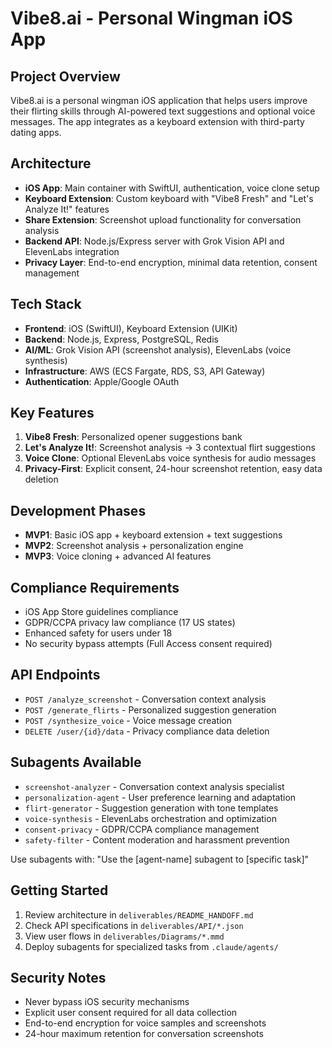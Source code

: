 # Vibe8.ai - Personal Wingman iOS App

## Project Overview
Vibe8.ai is a personal wingman iOS application that helps users improve their flirting skills through AI-powered text suggestions and optional voice messages. The app integrates as a keyboard extension with third-party dating apps.

## Architecture
- **iOS App**: Main container with SwiftUI, authentication, voice clone setup
- **Keyboard Extension**: Custom keyboard with "Vibe8 Fresh" and "Let's Analyze It!" features
- **Share Extension**: Screenshot upload functionality for conversation analysis
- **Backend API**: Node.js/Express server with Grok Vision API and ElevenLabs integration
- **Privacy Layer**: End-to-end encryption, minimal data retention, consent management

## Tech Stack
- **Frontend**: iOS (SwiftUI), Keyboard Extension (UIKit)
- **Backend**: Node.js, Express, PostgreSQL, Redis
- **AI/ML**: Grok Vision API (screenshot analysis), ElevenLabs (voice synthesis)
- **Infrastructure**: AWS (ECS Fargate, RDS, S3, API Gateway)
- **Authentication**: Apple/Google OAuth

## Key Features
1. **Vibe8 Fresh**: Personalized opener suggestions bank
2. **Let's Analyze It!**: Screenshot analysis → 3 contextual flirt suggestions
3. **Voice Clone**: Optional ElevenLabs voice synthesis for audio messages
4. **Privacy-First**: Explicit consent, 24-hour screenshot retention, easy data deletion

## Development Phases
- **MVP1**: Basic iOS app + keyboard extension + text suggestions
- **MVP2**: Screenshot analysis + personalization engine
- **MVP3**: Voice cloning + advanced AI features

## Compliance Requirements
- iOS App Store guidelines compliance
- GDPR/CCPA privacy law compliance (17 US states)
- Enhanced safety for users under 18
- No security bypass attempts (Full Access consent required)

## API Endpoints
- `POST /analyze_screenshot` - Conversation context analysis
- `POST /generate_flirts` - Personalized suggestion generation  
- `POST /synthesize_voice` - Voice message creation
- `DELETE /user/{id}/data` - Privacy compliance data deletion

## Subagents Available
- `screenshot-analyzer` - Conversation context analysis specialist
- `personalization-agent` - User preference learning and adaptation
- `flirt-generator` - Suggestion generation with tone templates
- `voice-synthesis` - ElevenLabs orchestration and optimization
- `consent-privacy` - GDPR/CCPA compliance management
- `safety-filter` - Content moderation and harassment prevention

Use subagents with: "Use the [agent-name] subagent to [specific task]"

## Getting Started
1. Review architecture in `deliverables/README_HANDOFF.md`
2. Check API specifications in `deliverables/API/*.json`
3. View user flows in `deliverables/Diagrams/*.mmd`
4. Deploy subagents for specialized tasks from `.claude/agents/`

## Security Notes
- Never bypass iOS security mechanisms
- Explicit user consent required for all data collection
- End-to-end encryption for voice samples and screenshots
- 24-hour maximum retention for conversation screenshots